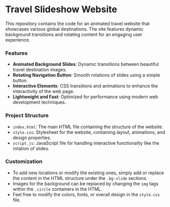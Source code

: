 # Travel Slideshow Website

This repository contains the code for an animated travel website that showcases various global destinations. The site features dynamic background transitions and rotating content for an engaging user experience.

### Features
- **Animated Background Slides**: Dynamic transitions between beautiful travel destination images.
- **Rotating Navigation Button**: Smooth rotations of slides using a simple button.
- **Interactive Elements**: CSS transitions and animations to enhance the interactivity of the web page.
- **Lightweight and Fast**: Optimized for performance using modern web development techniques.

### Project Structure

- `index.html`: The main HTML file containing the structure of the website.
- `style.css`: Stylesheet for the website, containing layout, animations, and design properties.
- `script.js`: JavaScript file for handling interactive functionality like the rotation of slides.

### Customization

- To add new locations or modify the existing ones, simply add or replace the content in the HTML structure under the `.bg-slide` sections.
- Images for the background can be replaced by changing the `img` tags within the `.circle` containers in the HTML.
- Feel free to modify the colors, fonts, or overall design in the `style.css` file.
